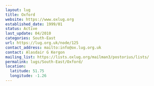```yaml
---
layout: lug
title: Oxford
website: https://www.oxlug.org
established_date: 1999/01
status: Active
last_update: 04/2010
categories: South-East
url: https://lug.org.uk/node/125
contact_address: mailto:info@ox.lug.org.uk
contact: Alasdair G Kergon
mailing_list: https://lists.oxlug.org/mailman3/postorius/lists/
permalink: lugs/South-East/Oxford/
location:
  latitude: 51.75
  longitude: -1.26
---
```

